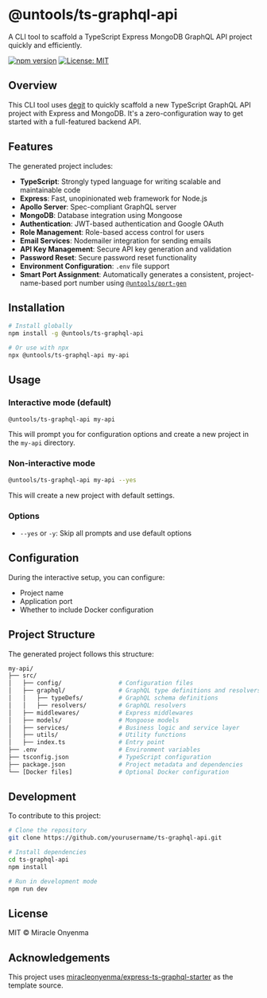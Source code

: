 # @untools/ts-graphql-api

A CLI tool to scaffold a TypeScript Express MongoDB GraphQL API project quickly and efficiently.

[![npm version](https://img.shields.io/npm/v/@untools/ts-graphql-api.svg)](https://www.npmjs.com/package/@untools/ts-graphql-api)
[![License: MIT](https://img.shields.io/badge/License-MIT-blue.svg)](https://opensource.org/licenses/MIT)

## Overview

This CLI tool uses [degit](https://github.com/Rich-Harris/degit) to quickly scaffold a new TypeScript GraphQL API project with Express and MongoDB. It's a zero-configuration way to get started with a full-featured backend API.

## Features

The generated project includes:

- **TypeScript**: Strongly typed language for writing scalable and maintainable code
- **Express**: Fast, unopinionated web framework for Node.js
- **Apollo Server**: Spec-compliant GraphQL server
- **MongoDB**: Database integration using Mongoose
- **Authentication**: JWT-based authentication and Google OAuth
- **Role Management**: Role-based access control for users
- **Email Services**: Nodemailer integration for sending emails
- **API Key Management**: Secure API key generation and validation
- **Password Reset**: Secure password reset functionality
- **Environment Configuration**: `.env` file support
- **Smart Port Assignment**: Automatically generates a consistent, project-name-based port number using [`@untools/port-gen`](https://www.npmjs.com/package/@untools/port-gen)

## Installation

```bash
# Install globally
npm install -g @untools/ts-graphql-api

# Or use with npx
npx @untools/ts-graphql-api my-api
```

## Usage

### Interactive mode (default)

```bash
@untools/ts-graphql-api my-api
```

This will prompt you for configuration options and create a new project in the `my-api` directory.

### Non-interactive mode

```bash
@untools/ts-graphql-api my-api --yes
```

This will create a new project with default settings.

### Options

- `--yes` or `-y`: Skip all prompts and use default options

## Configuration

During the interactive setup, you can configure:

- Project name
- Application port
- Whether to include Docker configuration

## Project Structure

The generated project follows this structure:

```bash
my-api/
├── src/
│   ├── config/                # Configuration files
│   ├── graphql/               # GraphQL type definitions and resolvers
│   │   ├── typeDefs/          # GraphQL schema definitions
│   │   ├── resolvers/         # GraphQL resolvers
│   ├── middlewares/           # Express middlewares
│   ├── models/                # Mongoose models
│   ├── services/              # Business logic and service layer
│   ├── utils/                 # Utility functions
│   ├── index.ts               # Entry point
├── .env                       # Environment variables
├── tsconfig.json              # TypeScript configuration
├── package.json               # Project metadata and dependencies
└── [Docker files]             # Optional Docker configuration
```

## Development

To contribute to this project:

```bash
# Clone the repository
git clone https://github.com/yourusername/ts-graphql-api.git

# Install dependencies
cd ts-graphql-api
npm install

# Run in development mode
npm run dev
```

## License

MIT © Miracle Onyenma

## Acknowledgements

This project uses [miracleonyenma/express-ts-graphql-starter](https://github.com/miracleonyenma/express-ts-graphql-starter) as the template source.
